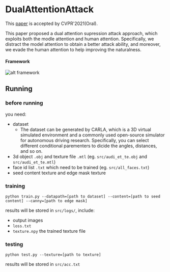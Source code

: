 # DualAttentionAttack

This [paper](https://arxiv.org/abs/2103.01050) is accepted by CVPR'2021(Oral).

This paper proposed a dual attention supression attack approach, which exploits both the modle attention and human attention. Specifically, we distract the model attention to obtain a better attack ability, and moreover, we evade the human attention to help improving the naturalness.
 
#### Framework

![alt framework](https://github.com/nlsde-safety-team/DualAttentionAttack/blob/main/src/framework.png)

## Running

### before running

you need:

- dataset
    + The dataset can be generated by CARLA, which is a 3D virtual simulated environment and  a commonly used open-source simulator for autonomous driving research. Specifically, you can select different conditional parementers to dicide the angles, distances, and so on.
- 3d object `.obj`  and texture file `.mtl` (eg. `src/audi_et_te.obj` and `src/audi_et_te.mtl`)
- face id list `.txt` which need to be trained (eg. `src/all_faces.txt`)
- seed content texture and edge mask texture

### training

```shell
python train.py --datapath=[path to dataset] --content=[path to seed content] --canny=[path to edge mask]
```

results will be stored in `src/logs/`, include:

- output images
- `loss.txt`
- `texture.npy`  the trained texture file

### testing

```shell
python test.py --texture=[path to texture]
```

results will be stored in `src/acc.txt`

